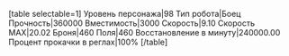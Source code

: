 [table selectable=1]
Уровень персонажа|98
Тип робота|Боец
Прочность|360000
Вместимость|3000
Скорость|9.10
Скорость MAX|20.02
Броня|460
Поля|460
Восстановление в минуту|240000.00
Процент прокачки в реглах|100%
[/table]
